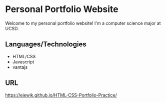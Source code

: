 # Personal Portfolio Website
Welcome to my personal portfolio website! I'm a computer science major at UCSD.
	
## Languages/Technologies
* HTML/CSS
* Javascript
* vantajs
	
## URL
https://ejewik.github.io/HTML-CSS-Portfolio-Practice/
